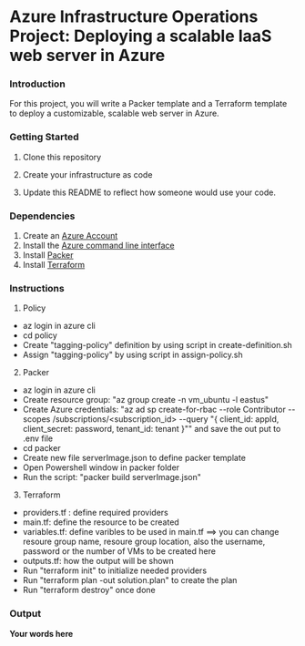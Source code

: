 # Azure Infrastructure Operations Project: Deploying a scalable IaaS web server in Azure

### Introduction
For this project, you will write a Packer template and a Terraform template to deploy a customizable, scalable web server in Azure.

### Getting Started
1. Clone this repository

2. Create your infrastructure as code

3. Update this README to reflect how someone would use your code.

### Dependencies
1. Create an [Azure Account](https://portal.azure.com) 
2. Install the [Azure command line interface](https://docs.microsoft.com/en-us/cli/azure/install-azure-cli?view=azure-cli-latest)
3. Install [Packer](https://www.packer.io/downloads)
4. Install [Terraform](https://www.terraform.io/downloads.html)

### Instructions
1. Policy
  - az login in azure cli
  - cd policy
  - Create "tagging-policy" definition by using script in create-definition.sh
  - Assign "tagging-policy" by using script in assign-policy.sh
2. Packer
  - az login in azure cli
  - Create resource group: "az group create -n vm_ubuntu -l eastus"
  - Create Azure credentials: "az ad sp create-for-rbac --role Contributor --scopes /subscriptions/<subscription_id> --query "{ client_id: appId, client_secret: password, tenant_id: tenant }"" and save the out put to .env     file
  - cd packer
  - Create new file serverImage.json to define packer template
  - Open Powershell window in packer folder
  - Run the script: "packer build serverImage.json"
3. Terraform
  - providers.tf : define required providers
  - main.tf: define the resource to be created
  - variables.tf: define varibles to be used in main.tf ==> you can change resoure group name, resoure group location, also the username, password or the number of VMs to be created here
  - outputs.tf: how the output will be shown
  - Run "terraform init" to initialize needed providers
  - Run "terraform plan -out solution.plan" to create the plan
  - Run "terraform destroy" once done

### Output
**Your words here**

